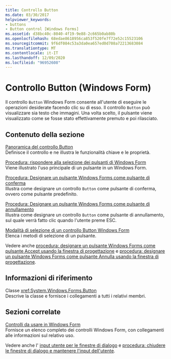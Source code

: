 ```yaml
---
title: Controllo Button
ms.date: 03/30/2017
helpviewer_keywords:
- buttons
- Button control [Windows Forms]
ms.assetid: d38bc40c-8040-4f19-9e88-2c665b0ab80b
ms.openlocfilehash: 68edae8618956ca853f520fe7f72e52c15523106
ms.sourcegitcommit: 9f6df084c53a3da0ea657ed0d708a72213683084
ms.translationtype: MT
ms.contentlocale: it-IT
ms.lasthandoff: 12/09/2020
ms.locfileid: "96952608"
---
```

# <a name="button-control-windows-forms"></a>Controllo Button (Windows Form)

Il controllo `Button` Windows Form consente all'utente di eseguire le operazioni desiderate facendo clic su di esso. Il controllo `Button` può visualizzare sia testo che immagini. Una volta scelto, il pulsante viene visualizzato come se fosse stato effettivamente premuto e poi rilasciato.  
  
## <a name="in-this-section"></a>Contenuto della sezione  

 [Panoramica del controllo Button](button-control-overview-windows-forms.md)  
 Definisce il controllo e ne illustra le funzionalità chiave e le proprietà.  
  
 [Procedura: rispondere alla selezione dei pulsanti di Windows Form](how-to-respond-to-windows-forms-button-clicks.md)  
 Viene illustrato l'uso principale di un pulsante in un Windows Form.  
  
 [Procedura: Designare un pulsante Windows Forms come pulsante di conferma](how-to-designate-a-windows-forms-button-as-the-accept-button.md)  
 Illustra come designare un controllo `Button` come pulsante di conferma, ovvero come pulsante predefinito.  
  
 [Procedura: Designare un pulsante Windows Forms come pulsante di annullamento](how-to-designate-a-windows-forms-button-as-the-cancel-button.md)  
 Illustra come designare un controllo `Button` come pulsante di annullamento, sul quale verrà fatto clic quando l'utente preme ESC.  
  
 [Modalità di selezione di un controllo Button Windows Form](ways-to-select-a-windows-forms-button-control.md)  
 Elenca i metodi di selezione di un pulsante.  
  
 Vedere anche [procedura: designare un pulsante Windows Forms come pulsante Accept usando la finestra di progettazione](designate-a-wf-button-as-the-accept-button-using-the-designer.md) e [procedura: designare un pulsante Windows Forms come pulsante Annulla usando la finestra di progettazione](designate-a-wf-button-as-the-cancel-button-using-the-designer.md).  
  
## <a name="reference"></a>Informazioni di riferimento  

 Classe <xref:System.Windows.Forms.Button>  
 Descrive la classe e fornisce i collegamenti a tutti i relativi membri.  
  
## <a name="related-sections"></a>Sezioni correlate  

 [Controlli da usare in Windows Form](controls-to-use-on-windows-forms.md)  
 Fornisce un elenco completo dei controlli Windows Form, con collegamenti alle informazioni sul relativo uso.  
  
 Vedere anche l' [input utente per le finestre di dialogo](/previous-versions/visualstudio/visual-studio-2010/1s9ws53w(v=vs.100)) e [procedura: chiudere le finestre di dialogo e mantenere l'input dell'utente](/previous-versions/visualstudio/visual-studio-2010/65ad5907(v=vs.100)).
